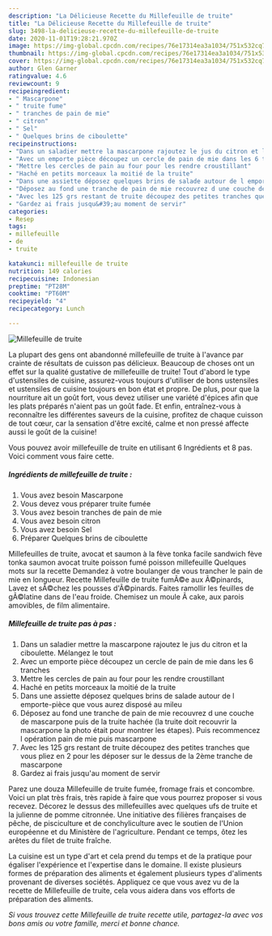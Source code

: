 ```yaml
---
description: "La Délicieuse Recette du Millefeuille de truite"
title: "La Délicieuse Recette du Millefeuille de truite"
slug: 3498-la-delicieuse-recette-du-millefeuille-de-truite
date: 2020-11-01T19:28:21.970Z
image: https://img-global.cpcdn.com/recipes/76e17314ea3a1034/751x532cq70/millefeuille-de-truite-photo-principale-de-la-recette.jpg
thumbnail: https://img-global.cpcdn.com/recipes/76e17314ea3a1034/751x532cq70/millefeuille-de-truite-photo-principale-de-la-recette.jpg
cover: https://img-global.cpcdn.com/recipes/76e17314ea3a1034/751x532cq70/millefeuille-de-truite-photo-principale-de-la-recette.jpg
author: Glen Garner
ratingvalue: 4.6
reviewcount: 9
recipeingredient:
- " Mascarpone"
- " truite fume"
- " tranches de pain de mie"
- " citron"
- " Sel"
- " Quelques brins de ciboulette"
recipeinstructions:
- "Dans un saladier mettre la mascarpone rajoutez le jus du citron et la ciboulette. Mélangez le tout"
- "Avec un emporte pièce découpez un cercle de pain de mie dans les 6 tranches"
- "Mettre les cercles de pain au four pour les rendre croustillant"
- "Haché en petits morceaux la moitié de la truite"
- "Dans une assiette déposez quelques brins de salade autour de l emporte-pièce que vous aurez disposé au mileu"
- "Déposez au fond une tranche de pain de mie recouvrez d une couche de mascarpone puis de la truite hachée (la truite doit recouvrir la mascarpone la photo était pour montrer les étapes). Puis recommencez l opération pain de mie puis mascarpone"
- "Avec les 125 grs restant de truite découpez des petites tranches que vous pliez en 2 pour les déposer sur le dessus de la 2ème tranche de mascarpone"
- "Gardez ai frais jusqu&#39;au moment de servir"
categories:
- Resep
tags:
- millefeuille
- de
- truite

katakunci: millefeuille de truite 
nutrition: 149 calories
recipecuisine: Indonesian
preptime: "PT28M"
cooktime: "PT60M"
recipeyield: "4"
recipecategory: Lunch

---
```



![Millefeuille de truite](https://img-global.cpcdn.com/recipes/76e17314ea3a1034/751x532cq70/millefeuille-de-truite-photo-principale-de-la-recette.jpg)

La plupart des gens ont abandonné millefeuille de truite à l'avance par crainte de résultats de cuisson pas délicieux. Beaucoup de choses ont un effet sur la qualité gustative de millefeuille de truite! Tout d'abord le type d'ustensiles de cuisine, assurez-vous toujours d'utiliser de bons ustensiles et ustensiles de cuisine toujours en bon état et propre. De plus, pour que la nourriture ait un goût fort, vous devez utiliser une variété d'épices afin que les plats préparés n'aient pas un goût fade. Et enfin, entraînez-vous à reconnaître les différentes saveurs de la cuisine, profitez de chaque cuisson de tout cœur, car la sensation d'être excité, calme et non pressé affecte aussi le goût de la cuisine!

<!--inarticleads1-->

Vous pouvez avoir millefeuille de truite en utilisant 6 Ingrédients et 8 pas. Voici comment vous faire cette.

##### Ingrédients de millefeuille de truite :

1. Vous avez besoin  Mascarpone
1. Vous devez vous préparer  truite fumée
1. Vous avez besoin  tranches de pain de mie
1. Vous avez besoin  citron
1. Vous avez besoin  Sel
1. Préparer  Quelques brins de ciboulette


Millefeuilles de truite, avocat et saumon à la fève tonka facile sandwich fève tonka saumon avocat truite poisson fumé poisson millefeuille Quelques mots sur la recette Demandez à votre boulanger de vous trancher le pain de mie en longueur. Recette Millefeuille de truite fumÃ©e aux Ã©pinards, Lavez et sÃ©chez les pousses d&#39;Ã©pinards. Faites ramollir les feuilles de gÃ©latine dans de l&#39;eau froide. Chemisez un moule Ã cake, aux parois amovibles, de film alimentaire. 

<!--inarticleads2-->

##### Millefeuille de truite pas à pas :

1. Dans un saladier mettre la mascarpone rajoutez le jus du citron et la ciboulette. Mélangez le tout
1. Avec un emporte pièce découpez un cercle de pain de mie dans les 6 tranches
1. Mettre les cercles de pain au four pour les rendre croustillant
1. Haché en petits morceaux la moitié de la truite
1. Dans une assiette déposez quelques brins de salade autour de l emporte-pièce que vous aurez disposé au mileu
1. Déposez au fond une tranche de pain de mie recouvrez d une couche de mascarpone puis de la truite hachée (la truite doit recouvrir la mascarpone la photo était pour montrer les étapes). Puis recommencez l opération pain de mie puis mascarpone
1. Avec les 125 grs restant de truite découpez des petites tranches que vous pliez en 2 pour les déposer sur le dessus de la 2ème tranche de mascarpone
1. Gardez ai frais jusqu&#39;au moment de servir


Parez une douza Millefeuille de truite fumée, fromage frais et concombre. Voici un plat très frais, très rapide à faire que vous pourrez proposer si vous recevez. Décorez le dessus des millefeuilles avec quelques ufs de truite et la julienne de pomme citronnée. Une initiative des filières françaises de pêche, de pisciculture et de conchyliculture avec le soutien de l&#39;Union européenne et du Ministère de l&#39;agriculture. Pendant ce temps, ôtez les arêtes du filet de truite fraîche. 

<!--inarticleads1-->

<p>
La cuisine est un type d'art et cela prend du temps et de la pratique pour égaliser l'expérience et l'expertise dans le domaine. Il existe plusieurs formes de préparation des aliments et également plusieurs types d'aliments provenant de diverses sociétés. Appliquez ce que vous avez vu de la recette de Millefeuille de truite, cela vous aidera dans vos efforts de préparation des aliments.
</p>

<p>
<i>Si vous trouvez cette Millefeuille de truite recette utile, partagez-la avec vos bons amis ou votre famille, merci et bonne chance.</i>
</p>
